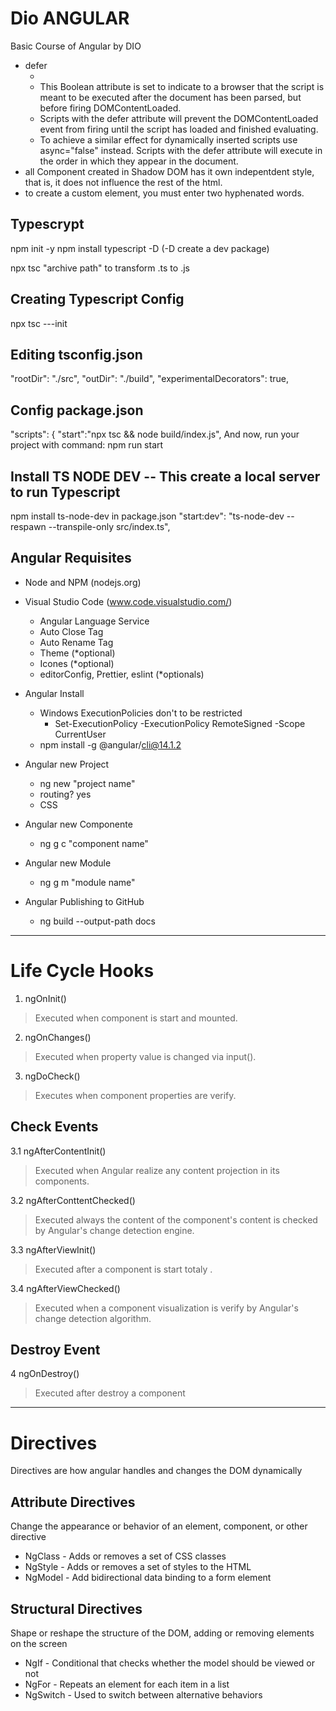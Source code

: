 # Dio ANGULAR
Basic Course of Angular by DIO

- defer
    - <code><script src="" defer></script></code> 
    - This Boolean attribute is set to indicate to a browser that the script is meant to be executed after the document has been parsed, but before firing DOMContentLoaded.
    - Scripts with the defer attribute will prevent the DOMContentLoaded event from firing until the script has loaded and finished evaluating.
    - To achieve a similar effect for dynamically inserted scripts use async="false" instead. Scripts with the defer attribute will execute in the order in which they appear in the document.
- all Component created in Shadow DOM has it own indepentdent style, that is, it does not influence the rest of the html.
- to create a custom element, you must enter two hyphenated words.

## Typescrypt
npm init -y
npm install typescript -D (-D create a dev package)

npx tsc "archive path" to transform .ts to .js

## Creating Typescript Config
npx tsc ---init

## Editing tsconfig.json
"rootDir": "./src",
"outDir": "./build",
"experimentalDecorators": true, 

## Config package.json
  "scripts": {
    "start":"npx tsc && node build/index.js",
And now, run your project with command: npm run start

## Install TS NODE DEV -- This create a local server to run Typescript
npm install ts-node-dev
in package.json
"start:dev": "ts-node-dev --respawn --transpile-only src/index.ts",

## Angular Requisites
- Node and NPM (nodejs.org)
- Visual Studio Code (www.code.visualstudio.com/)
  - Angular Language Service
  - Auto Close Tag
  - Auto Rename Tag
  - Theme (*optional)
  - Icones (*optional)
  - editorConfig, Prettier, eslint (*optionals)

- Angular Install
  - Windows ExecutionPolicies don't to be restricted
      - Set-ExecutionPolicy -ExecutionPolicy RemoteSigned -Scope CurrentUser
  - npm install -g @angular/cli@14.1.2

- Angular new Project
  - ng new "project name"
  - routing? yes
  - CSS

- Angular new Componente
  - ng g c "component name"

- Angular new Module
  - ng g m "module name"

- Angular Publishing to GitHub
  - ng build --output-path docs
  
---
# Life Cycle Hooks

1. ngOnInit()
> Executed when component is start and mounted. 

2. ngOnChanges()
> Executed when property value is changed via input().  

3. ngDoCheck()
> Executes when component properties are verify. 

## Check Events
3.1 ngAfterContentInit()
> Executed when Angular realize any content projection in its components.


3.2 ngAfterConttentChecked()
> Executed always the content of the component's content is checked by Angular's change detection engine.


3.3 ngAfterViewInit()
> Executed after a component is start totaly .


3.4 ngAfterViewChecked()
> Executed when a component visualization is verify by Angular's change detection algorithm.

## Destroy Event
4 ngOnDestroy()
> Executed after destroy a component

---
# Directives
Directives are how angular handles and changes the DOM dynamically

## Attribute Directives
Change the appearance or behavior of an element, component, or other directive
- NgClass - Adds or removes a set of CSS classes
- NgStyle - Adds or removes a set of styles to the HTML
- NgModel - Add bidirectional data binding to a form element

## Structural Directives
Shape or reshape the structure of the DOM, adding or removing elements on the screen
- NgIf - Conditional that checks whether the model should be viewed or not
- NgFor - Repeats an element for each item in a list
- NgSwitch - Used to switch between alternative behaviors
